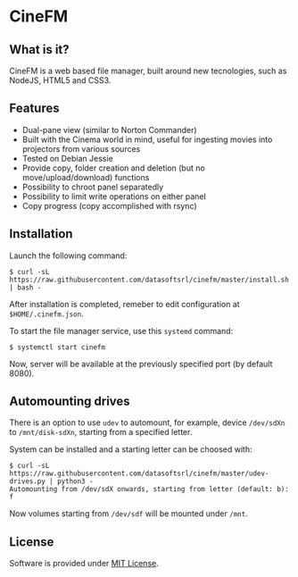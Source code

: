# CineFM

## What is it?

CineFM is a web based file manager, built around new tecnologies, such as
NodeJS, HTML5 and CSS3.

## Features

* Dual-pane view (similar to Norton Commander)
* Built with the Cinema world in mind, useful for ingesting movies into
projectors from various sources
* Tested on Debian Jessie
* Provide copy, folder creation and deletion (but no move/upload/download)
functions
* Possibility to chroot panel separatedly
* Possibility to limit write operations on either panel
* Copy progress (copy accomplished with rsync)

## Installation

Launch the following command:

```shell
$ curl -sL https://raw.githubusercontent.com/datasoftsrl/cinefm/master/install.sh | bash -
```

After installation is completed, remeber to edit configuration at
`$HOME/.cinefm.json`.

To start the file manager service, use this `systemd` command:

```shell
$ systemctl start cinefm
```

Now, server will be available at the previously specified port (by default
8080).

## Automounting drives

There is an option to use `udev` to automount, for example, device `/dev/sdXn`
to `/mnt/disk-sdXn`, starting from a specified letter.

System can be installed and a starting letter can be choosed with:

```shell
$ curl -sL https://raw.githubusercontent.com/datasoftsrl/cinefm/master/udev-drives.py | python3 -
Automounting from /dev/sdX onwards, starting from letter (default: b): f
```

Now volumes starting from `/dev/sdf` will be mounted under `/mnt`.

## License

Software is provided under [MIT License](https://opensource.org/licenses/MIT).
